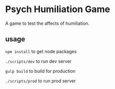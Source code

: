 # Psych Humiliation Game

A game to test the affects of humiliation. 

## usage

`npm install` to  get node packages

`./scripts/dev` to run dev server

`gulp build` to build for production

`./scripts/prod` to run prod server
